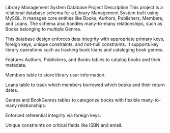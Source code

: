 Library Management System Database
Project Description
This project is a relational database schema for a Library Management System built using MySQL. It manages core entities like Books, Authors, Publishers, Members, and Loans. The schema also handles many-to-many relationships, such as Books belonging to multiple Genres.

This database design enforces data integrity with appropriate primary keys, foreign keys, unique constraints, and not-null constraints. It supports key library operations such as tracking book loans and cataloging book genres.

Features
Authors, Publishers, and Books tables to catalog books and their metadata.

Members table to store library user information.

Loans table to track which members borrowed which books and their return dates.

Genres and BookGenres tables to categorize books with flexible many-to-many relationships.

Enforced referential integrity via foreign keys.

Unique constraints on critical fields like ISBN and email.
